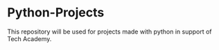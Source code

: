 # Python-Projects
 This repository will be used for projects made with python in support of Tech Academy.
